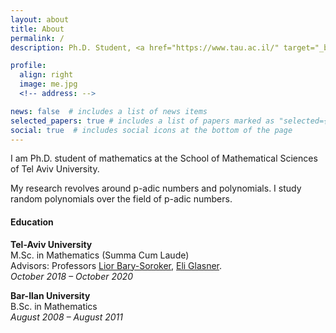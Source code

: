 ```yaml
---
layout: about
title: About
permalink: /
description: Ph.D. Student, <a href="https://www.tau.ac.il/" target="_blank">Tel Aviv University</a>.

profile:
  align: right
  image: me.jpg
  <!-- address: -->

news: false  # includes a list of news items
selected_papers: true # includes a list of papers marked as "selected={true}"
social: true  # includes social icons at the bottom of the page
---
```


I am Ph.D. student of mathematics at the School of Mathematical Sciences of Tel Aviv University.

My research revolves around p-adic numbers and polynomials.
I study random polynomials over the field of p-adic numbers.


#### Education


**Tel-Aviv University** \
M.Sc. in Mathematics (Summa Cum Laude) \
Advisors: Professors <a href="http://www.math.tau.ac.il/~barylior/" target="_blank">Lior Bary-Soroker</a>, <a href="http://www.math.tau.ac.il/~glasner/" target="_blank">Eli Glasner</a>. \
*October 2018 – October 2020*

**Bar-Ilan University** \
B.Sc. in Mathematics \
*August 2008 – August 2011*

